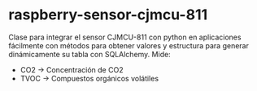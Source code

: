 # raspberry-sensor-cjmcu-811

Clase para integrar el sensor CJMCU-811 con python en aplicaciones fácilmente con métodos para obtener valores y estructura para generar dinámicamente su tabla con SQLAlchemy.
Mide:
- CO2 → Concentración de CO2
- TVOC → Compuestos orgánicos volátiles